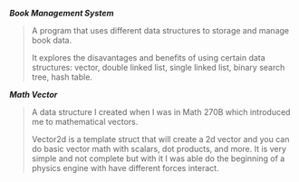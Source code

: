 __*Book Management System*__
> A program that uses different data structures to storage and manage book data. 
> 
> It explores the disavantages and benefits of using certain data structures: vector, double linked list, single linked list, binary search tree, hash table. 

__*Math Vector*__
> A data structure I created when I was in Math 270B which introduced me to mathematical vectors.
> 
> Vector2d is a template struct that will create a 2d vector and you can do basic vector math with scalars, dot products, and more.
> It is very simple and not complete but with it I was able do the beginning of a physics engine with have different forces interact. 
